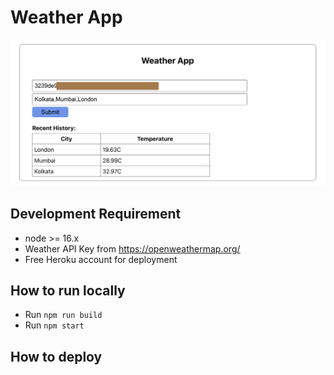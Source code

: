 # Weather App
![Weather App Image](/bin/weather-app.png?raw=true "Weather App")

## Development Requirement
* node >= 16.x
* Weather API Key from https://openweathermap.org/
* Free Heroku account for deployment

## How to run locally
* Run `npm run build`
* Run `npm start`

## How to deploy
